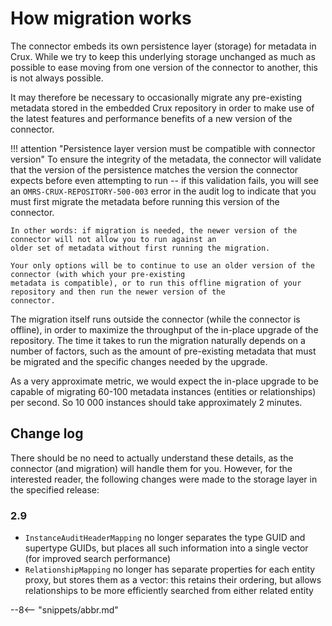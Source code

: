 <!-- SPDX-License-Identifier: CC-BY-4.0 -->
<!-- Copyright Contributors to the ODPi Egeria project. -->

# How migration works

The connector embeds its own persistence layer (storage) for metadata in Crux. While we try
to keep this underlying storage unchanged as much as possible to ease moving from one version
of the connector to another, this is not always possible.

It may therefore be necessary to occasionally migrate any pre-existing metadata stored in the
embedded Crux repository in order to make use of the latest features and performance benefits of
a new version of the connector.

!!! attention "Persistence layer version must be compatible with connector version"
    To ensure the integrity of the metadata, the connector will validate that the version of the persistence matches
    the version the connector expects before even attempting to run -- if this validation fails, you will see an
    `OMRS-CRUX-REPOSITORY-500-003` error in the audit log to indicate that you must first migrate the metadata before
    running this version of the connector.

    In other words: if migration is needed, the newer version of the connector will not allow you to run against an
    older set of metadata without first running the migration.

    Your only options will be to continue to use an older version of the connector (with which your pre-existing
    metadata is compatible), or to run this offline migration of your repository and then run the newer version of the
    connector.

The migration itself runs outside the connector (while the connector is offline), in order to
maximize the throughput of the in-place upgrade of the repository. The time it takes to run the
migration naturally depends on a number of factors, such as the amount of pre-existing metadata
that must be migrated and the specific changes needed by the upgrade.

As a very approximate metric, we would expect the in-place upgrade to be capable of migrating
60-100 metadata instances (entities or relationships) per second.  So 10 000 instances should
take approximately 2 minutes.

## Change log

There should be no need to actually understand these details, as the connector (and migration)
will handle them for you. However, for the interested reader, the following changes were made to
the storage layer in the specified release:

### 2.9

- `InstanceAuditHeaderMapping` no longer separates the type GUID and supertype GUIDs, but places all such
  information into a single vector (for improved search performance)
- `RelationshipMapping` no longer has separate properties for each entity proxy, but stores them as a vector:
  this retains their ordering, but allows relationships to be more efficiently searched from either related entity

--8<-- "snippets/abbr.md"
